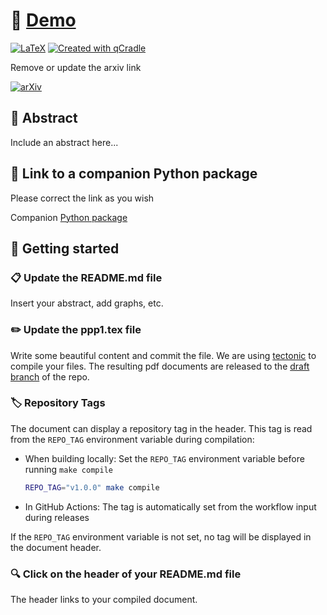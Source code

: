 # 📄 [Demo](https://github.com/tschm/ppp1/blob/draft/document.pdf)

[![LaTeX](https://github.com/tschm/ppp1/actions/workflows/latex.yml/badge.svg)](https://github.com/tschm/ppp1/actions/workflows/latex.yml)
[![Created with qCradle](https://img.shields.io/badge/Created%20with-qCradle-blue?style=flat-square)](https://github.com/tschm/paper)

Remove or update the arxiv link

[![arXiv](https://img.shields.io/badge/arXiv-2305.19484-b31b1b.svg)](https://arxiv.org/abs/2305.19484)

## 📝 Abstract

Include an abstract here...

## 🔗 Link to a companion Python package

Please correct the link as you wish

Companion [Python package](https://github.com/tschm)

## 🚀 Getting started

### **📋 Update the README.md file**

Insert your abstract, add graphs, etc.

### **✏️ Update the ppp1.tex file**

Write some beautiful content and commit the file.
We are using [tectonic](https://github.com/tectonic-typesetting/tectonic)
to compile your files. The resulting pdf documents are released
to the [draft branch](https://github.com/tschm/ppp1/tree/draft)
of the repo.

### **🏷️ Repository Tags**

The document can display a repository tag in the header.
This tag is read from the `REPO_TAG` environment variable during compilation:

- When building locally: Set the `REPO_TAG` environment variable
before running `make compile`

  ```bash
  REPO_TAG="v1.0.0" make compile
  ```

- In GitHub Actions: The tag is automatically set from the workflow
input during releases

If the `REPO_TAG` environment variable is not set, no tag will
be displayed in the document header.

### **🔍 Click on the header of your README.md file**

The header links to your compiled document.
